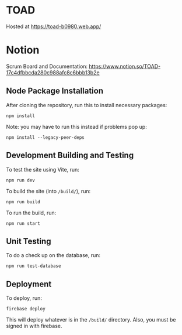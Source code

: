 # TOAD

Hosted at https://toad-b0980.web.app/

# Notion

Scrum Board and Documentation: https://www.notion.so/TOAD-17c4dfbbcda280c988afc8c6bbb13b2e

## Node Package Installation

After cloning the repository, run this to install necessary packages:

```
npm install
```

Note: you may have to run this instead if problems pop up:

```
npm install --legacy-peer-deps
```

## Development Building and Testing

To test the site using Vite, run:

```
npm run dev
```

To build the site (into `/build/`), run:

```
npm run build
```

To run the build, run:

```
npm run start
```

## Unit Testing

To do a check up on the database, run:

```
npm run test-database
```

## Deployment

To deploy, run:

```
firebase deploy
```

This will deploy whatever is in the `/build/` directory. Also, you must be signed in with firebase.
